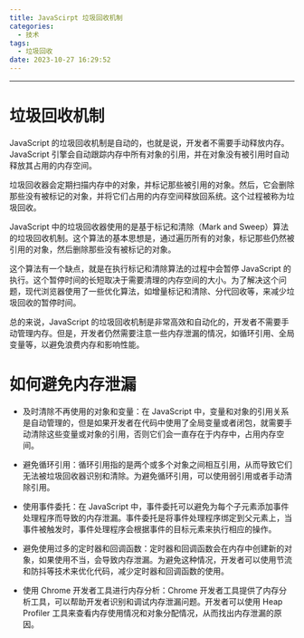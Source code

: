 ```yaml
---
title: JavaScirpt 垃圾回收机制
categories:
  - 技术
tags:
  - 垃圾回收
date: 2023-10-27 16:29:52
---
```


---

# 垃圾回收机制

JavaScript 的垃圾回收机制是自动的，也就是说，开发者不需要手动释放内存。JavaScript 引擎会自动跟踪内存中所有对象的引用，并在对象没有被引用时自动释放其占用的内存空间。

垃圾回收器会定期扫描内存中的对象，并标记那些被引用的对象。然后，它会删除那些没有被标记的对象，并将它们占用的内存空间释放回系统。这个过程被称为垃圾回收。

JavaScript 中的垃圾回收器使用的是基于标记和清除（Mark and Sweep）算法的垃圾回收机制。这个算法的基本思想是，通过遍历所有的对象，标记那些仍然被引用的对象，然后删除那些没有被标记的对象。

这个算法有一个缺点，就是在执行标记和清除算法的过程中会暂停 JavaScript 的执行。这个暂停时间的长短取决于需要清理的内存空间的大小。为了解决这个问题，现代浏览器使用了一些优化算法，如增量标记和清除、分代回收等，来减少垃圾回收的暂停时间。

总的来说，JavaScript 的垃圾回收机制是非常高效和自动化的，开发者不需要手动管理内存。但是，开发者仍然需要注意一些内存泄漏的情况，如循环引用、全局变量等，以避免浪费内存和影响性能。

<!-- more -->

# 如何避免内存泄漏

- 及时清除不再使用的对象和变量：在 JavaScript 中，变量和对象的引用关系是自动管理的，但是如果开发者在代码中使用了全局变量或者闭包，就需要手动清除这些变量或对象的引用，否则它们会一直存在于内存中，占用内存空间。

- 避免循环引用：循环引用指的是两个或多个对象之间相互引用，从而导致它们无法被垃圾回收器识别和清除。为避免循环引用，可以使用弱引用或者手动清除引用。

- 使用事件委托：在 JavaScript 中，事件委托可以避免为每个子元素添加事件处理程序而导致的内存泄漏。事件委托是将事件处理程序绑定到父元素上，当事件被触发时，事件处理程序会根据事件的目标元素来执行相应的操作。

- 避免使用过多的定时器和回调函数：定时器和回调函数会在内存中创建新的对象，如果使用不当，会导致内存泄漏。为避免这种情况，开发者可以使用节流和防抖等技术来优化代码，减少定时器和回调函数的使用。

- 使用 Chrome 开发者工具进行内存分析：Chrome 开发者工具提供了内存分析工具，可以帮助开发者识别和调试内存泄漏问题。开发者可以使用 Heap Profiler 工具来查看内存使用情况和对象分配情况，从而找出内存泄漏的原因。
